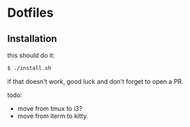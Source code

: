 # Dotfiles

## Installation

this should do it:

```bash
$ ./install.sh
```

if that doesn't work, good luck and don't forget to open a PR.

todo:
* move from tmux to i3?
* move from iterm to kitty.

